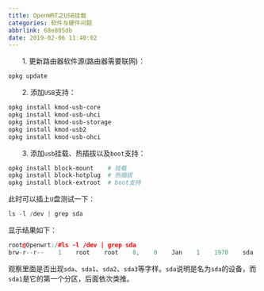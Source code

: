 ```yaml
---
title: OpenWRT之USB挂载
categories: 软件与硬件问题
abbrlink: 68e805db
date: 2019-02-06 11:40:02
---
```

&emsp;&emsp;1. 更新路由器软件源(路由器需要联网)：

``` bash
opkg update
```

&emsp;&emsp;2. 添加`USB`支持：

``` bash
opkg install kmod-usb-core
opkg install kmod-usb-uhci
opkg install kmod-usb-storage
opkg install kmod-usb2
opkg install kmod-usb-ohci
```

&emsp;&emsp;3. 添加`usb`挂载、热插拔以及`boot`支持：

``` bash
opkg install block-mount    # 挂载
opkg install block-hotplug  # 热插拔
opkg install block-extroot  # boot支持
```

此时可以插上`U`盘测试一下：

``` cpp
ls -l /dev | grep sda
```

显示结果如下：

``` cpp
root@Openwrt:/#ls -l /dev | grep sda
brw-r--r--    1    root    root    8,    0    Jan    1    1970    sda
```

观察里面是否出现`sda`、`sda1`、`sda2`、`sda3`等字样。`sda`说明是名为`sda`的设备，而`sda1`是它的第一个分区，后面依次类推。